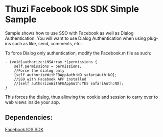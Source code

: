 Thuzi Facebook IOS SDK Simple Sample
====================

Sample shows how to use SSO with Facebook as well as Dialog Authentication.  You will want to use Dialog Authentication when using plug-ins such as like, send, comments, etc.
    
To force Dialog only authentication, modify the Facebook.m file as such:

	- (void)authorize:(NSArray *)permissions {
    	self.permissions = permissions;
    	//Force the dialog only
    	[self authorizeWithFBAppAuth:NO safariAuth:NO];
    	//SSO with Facebook APP installed
    	//[self authorizeWithFBAppAuth:YES safariAuth:NO];
	}
	
This forces the dialog, thus allowing the cookie and session to carry over to web views inside your app.
    
Dependencies:
---------------------
[Facebook IOS SDK](https://github.com/facebook/facebook-ios-sdk)